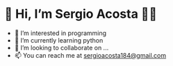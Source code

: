 # 👋 Hi, I’m Sergio Acosta 👨‍💻
- 👀 I’m interested in programming
- 🌱 I’m currently learning python 
- 💞️ I’m looking to collaborate on ...
- 📫 You can reach me at sergioacosta184@gmail.com

<!---
sergio2000/sergio2000 is a ✨ special ✨ repository because its `README.md` (this file) appears on your GitHub profile.
You can click the Preview link to take a look at your changes.
--->
